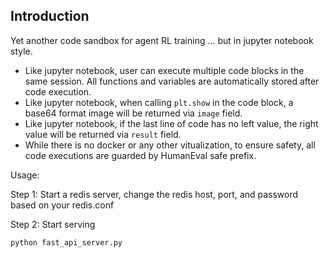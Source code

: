 ## Introduction

Yet another code sandbox for agent RL training ... but in jupyter notebook style.
- Like jupyter notebook, user can execute multiple code blocks in the same session. All functions and variables are automatically stored after code execution.
- Like jupyter notebook, when calling `plt.show` in the code block, a base64 format image will be returned via `image` field.
- Like jupyter notebook, if the last line of code has no left value, the right value will be returned via `result` field.
- While there is no docker or any other vitualization, to ensure safety, all code executions are guarded by HumanEval safe prefix.

Usage:

Step 1: Start a redis server, change the redis host, port, and password based on your redis.conf

Step 2: Start serving
```bash
python fast_api_server.py
```
